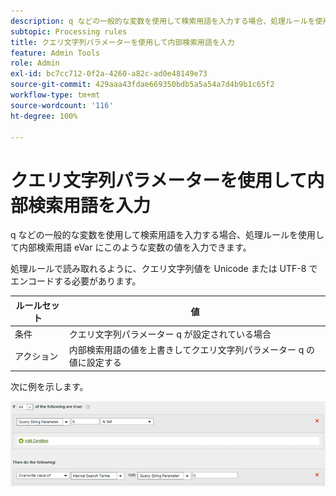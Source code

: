 ```yaml
---
description: q などの一般的な変数を使用して検索用語を入力する場合、処理ルールを使用して内部検索用語 eVar にこのような変数の値を入力できます。
subtopic: Processing rules
title: クエリ文字列パラメーターを使用して内部検索用語を入力
feature: Admin Tools
role: Admin
exl-id: bc7cc712-0f2a-4260-a82c-ad0e48149e73
source-git-commit: 429aaa43fdae669350bdb5a5a54a7d4b9b1c65f2
workflow-type: tm+mt
source-wordcount: '116'
ht-degree: 100%

---
```


# クエリ文字列パラメーターを使用して内部検索用語を入力

q などの一般的な変数を使用して検索用語を入力する場合、処理ルールを使用して内部検索用語 eVar にこのような変数の値を入力できます。

処理ルールで読み取れるように、クエリ文字列値を Unicode または UTF-8 でエンコードする必要があります。

| ルールセット | 値 |
|---|---|
| 条件 | クエリ文字列パラメーター q が設定されている場合 |
| アクション | 内部検索用語の値を上書きしてクエリ文字列パラメーター q の値に設定する |

次に例を示します。

![](assets/populate-internal-search-terms.png)
